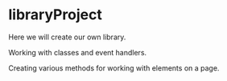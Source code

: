 # libraryProject

Here we will create our own library.

Working with classes and event handlers.

Creating various methods for working with elements on a page.
